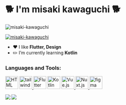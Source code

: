 <h1 align="left">🐕 I'm misaki kawaguchi 🐕</h1>

<p align="left"> <img src="https://komarev.com/ghpvc/?username=misaki-kawaguchi&label=Profile%20views&color=0e75b6&style=flat" alt="misaki-kawaguchi" /> </p>

<p align="left"> <a href="https://github.com/ryo-ma/github-profile-trophy"><img src="https://github-profile-trophy.vercel.app/?username=misaki-kawaguchi" alt="misaki-kawaguchi" /></a> </p>

- ❤️ I like **Flutter, Design**
- ✏️ I’m currently learning **Kotlin**

<h3 align="left">Languages and Tools:</h3>

<a href="https://developer.mozilla.org/ja/docs/Web/HTML" target="_blank"> <img src="https://www.vectorlogo.zone/logos/w3_html5/w3_html5-icon.svg" alt="HTML" width="40" height="40"/></a> <a href="https://tailwindcss.com/" target="_blank"> <img src="https://www.vectorlogo.zone/logos/tailwindcss/tailwindcss-icon.svg" alt="tailwind" width="40" height="40"/> </a> <a href="https://flutter.dev/" target="_blank"> <img src="https://www.vectorlogo.zone/logos/flutterio/flutterio-icon.svg" alt="Flutter" width="40" height="40"/></a> <a href="https://kotlinlang.org/" target="_blank"> <img src="https://www.vectorlogo.zone/logos/kotlinlang/kotlinlang-icon.svg" alt="Kotlin" width="40" height="40"/></a> <a href="https://jp.vuejs.org/index.html" target="_blank"> <img src="https://www.vectorlogo.zone/logos/vuejs/vuejs-icon.svg" alt="Vue.js" width="40" height="40"/> </a> <a href="https://nuxtjs.org/ja/" target="_blank"> <img src="https://www.vectorlogo.zone/logos/nuxtjs/nuxtjs-icon.svg" alt="Nuxt.js" width="40" height="40"/> </a> <a href="https://www.figma.com/" target="_blank"> <img src="https://www.vectorlogo.zone/logos/figma/figma-icon.svg" alt="figma" width="40" height="40"/> </a>


<a href="https://github.com/anuraghazra/github-readme-stats">
  <img align="left" src="https://github-readme-stats.vercel.app/api?username=misaki-kawaguchi&count_private=true&show_icons=true&theme=tokyonight" />
</a>
<a href="https://github.com/anuraghazra/github-readme-stats">
  <img align="left" src="https://github-readme-stats.vercel.app/api/top-langs/?username=misaki-kawaguchi&theme=tokyonight" />
</a>
